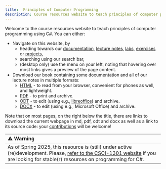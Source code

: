 ```yaml
---
title:  ℙrinciples of ℂomputer ℙrogramming 
description: Course resources website to teach principles of computer programming using C#.
---
```


Welcome to the course resources website to teach principles of computer programming using C#.
You can either:

- Navigate on this website, by
    - heading towards our [documentation](./docs/), [lecture notes](./lectures/), [labs](./labs/), [exercises](./exercises/) or [projects](./projects/),
    - searching using our search bar,
    - (desktop only) use the menu on your left, noting that hovering over most links gives a preview of the page content.
- Download our book containing some documentation and all of our lecture notes in multiple formats:
    - [HTML](./book.html) - to read from your browser, convenient for phones as well, and lightweight.
    - [PDF](./book.pdf) - to print and archive.
    - [ODT](./book.odt) - to edit (using e.g., [libreoffice](https://www.libreoffice.org/)) and archive.
    - [DOCX](./book.docx) - to edit (using e.g., Microsoft Office) and archive.

Note that on most pages, on the right below the title, there are links to download the current webpage in md, pdf, odt and docx as well as a link to its source code: your [contributions](./docs/about/contributing) will be welcome!
    
| ⚠ Warning       |
|:---------------------------|
| As of Spring 2025, this resource is (still) under active (re)development. Please, [refer to the CSCI-1301 website](https://csci-1301.github.io/) if you are looking for stable(r) resources on programming for C#. |
